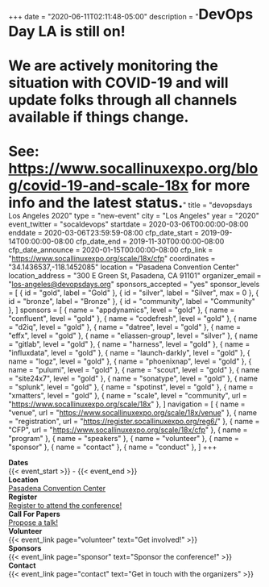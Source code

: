 +++
date = "2020-06-11T02:11:48-05:00"
description = "<span style='font-size:2em;'><strong>DevOps Day LA is still on!<br /><br />We are actively monitoring the situation with COVID-19 and will update folks through all channels available if things change.<br /><br />See: <a href='https://www.socallinuxexpo.org/blog/covid-19-and-scale-18x'>https://www.socallinuxexpo.org/blog/covid-19-and-scale-18x</a> for more info and the latest status.</strong></span>"
title = "devopsdays Los Angeles 2020"
type = "new-event"
city = "Los Angeles"
year = "2020"
event_twitter = "socaldevops"
startdate = 2020-03-06T00:00:00-08:00
enddate = 2020-03-06T23:59:59-08:00
cfp_date_start = 2019-09-14T00:00:00-08:00
cfp_date_end = 2019-11-30T00:00:00-08:00
cfp_date_announce = 2020-01-15T00:00:00-08:00
cfp_link = "https://www.socallinuxexpo.org/scale/18x/cfp"
coordinates = "34.1436537,-118.1452085"
location = "Pasadena Convention Center"
location_address = "300 E Green St, Pasadena, CA 91101"
organizer_email = "los-angeles@devopsdays.org"
sponsors_accepted = "yes"
sponsor_levels = [
    { id = "gold", label = "Gold" },
    { id = "silver", label = "Silver", max = 0 },
    { id = "bronze", label = "Bronze" },
    { id = "community", label = "Community" },
]
sponsors = [
    { name = "appdynamics", level = "gold" },
    { name = "confluent", level = "gold" },
    { name = "codefresh", level = "gold" },
    { name = "d2iq", level = "gold" },
    { name = "datree", level = "gold" },
    { name = "effx", level = "gold" },
    { name = "eliassen-group", level = "silver" },
    { name = "gitlab", level = "gold" },
    { name = "harness", level = "gold" },
    { name = "influxdata", level = "gold" },
    { name = "launch-darkly", level = "gold" },
    { name = "logz", level = "gold" },
    { name = "phoenixnap", level = "gold" },
    { name = "pulumi", level = "gold" },
    { name = "scout", level = "gold" },
    { name = "site24x7", level = "gold" },
    { name = "sonatype", level = "gold" },
    { name = "splunk", level = "gold" },
    { name = "spotinst", level = "gold" },
    { name = "xmatters", level = "gold" },
    { name = "scale", level = "community", url = "https://www.socallinuxexpo.org/scale/18x" },
]
navigation = [
    { name = "venue", url = "https://www.socallinuxexpo.org/scale/18x/venue" },
    { name = "registration", url = "https://register.socallinuxexpo.org/reg6/" },
    { name = "CFP", url = "https://www.socallinuxexpo.org/scale/18x/cfp" },
    { name = "program" },
    { name = "speakers" },
    { name = "volunteer" },
    { name = "sponsor" },
    { name = "contact" },
    { name = "conduct" },
]
+++
<!-- <div style="text-align:center;">
  {{< event_logo >}}
</div> -->

<div class = "row">
  <div class = "col-md-2">
    <strong>Dates</strong>
  </div>
  <div class = "col-md-8">
    {{< event_start >}} - {{< event_end >}}
  </div>
</div>


<div class = "row">
  <div class = "col-md-2">
    <strong>Location</strong>
  </div>
  <div class = "col-md-8">
    <a href="https://www.socallinuxexpo.org/scale/18x/venue">
      Pasadena Convention Center
    </a>
  </div>
</div>

<div class = "row">
  <div class = "col-md-2">
    <strong>Register</strong>
  </div>
  <div class = "col-md-8">
    <a href="https://register.socallinuxexpo.org/reg6/">
      Register to attend the conference!
    </a>
  </div>
</div>

<!-- <div class = "row">
  <div class = "col-md-2">
    <strong>Propose</strong>
  </div>
  <div class = "col-md-8">
    {{< event_link page="propose" text="Propose a talk!" >}}
  </div>
</div> -->

<div class = "row">
  <div class = "col-md-2">
    <strong>Call For Papers</strong>
  </div>
  <div class = "col-md-8">
    <a href="https://www.socallinuxexpo.org/scale/18x/cfp">
      Propose a talk!
    </a>
  </div>
</div>

<!-- <div class = "row">
  <div class = "col-md-2">
    <strong>Program</strong>
  </div>
  <div class = "col-md-8">
    View the {{< event_link page="program" text="program." >}}
  </div>
</div> -->

<!-- <div class = "row">
  <div class = "col-md-2">
    <strong>Speakers</strong>
  </div>
  <div class = "col-md-8">
    Check out the {{< event_link page="speakers" text="speakers!" >}}
  </div>
</div> -->

<div class = "row">
  <div class = "col-md-2">
    <strong>Volunteer</strong>
  </div>
  <div class = "col-md-8">
    {{< event_link page="volunteer" text="Get involved!" >}}
  </div>
</div>

<div class = "row">
  <div class = "col-md-2">
    <strong>Sponsors</strong>
  </div>
  <div class = "col-md-8">
    {{< event_link page="sponsor" text="Sponsor the conference!" >}}
  </div>
</div>

<div class = "row">
  <div class = "col-md-2">
    <strong>Contact</strong>
  </div>
  <div class = "col-md-8">
    {{< event_link page="contact" text="Get in touch with the organizers" >}}
  </div>
</div>

<!-- Uncomment if you added your city twitter name -->
<!--
{{< event_twitter >}}
-->
